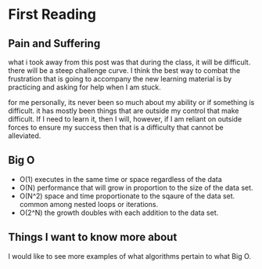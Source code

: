 # First Reading 

## Pain and Suffering

 what i took away from this post was that during the class, it will be difficult. there will be a steep challenge curve. I think the best way to combat the frustration that is going to accompany the new learning material is by practicing and asking for help when I am stuck. 

 for me personally, its never been so much about my ability or if something is difficult. it has mostly been things that are outside my control that make difficult. If I need to learn it, then I will, however, if I am reliant on outside forces to ensure my success then that is a difficulty that cannot be alleviated. 

 ## Big O 
- O(1)
    executes in the same time or space regardless of the data
- O(N)
    performance that will grow in proportion to the size of the data set.
- O(N^2)
    space and time proportionate to the sqaure of the data set. common among nested loops or iterations.
- O(2^N)
    the growth doubles with each addition to the data set.

## Things I want to know more about

I would like to see more examples of what algorithms pertain to what Big O. 